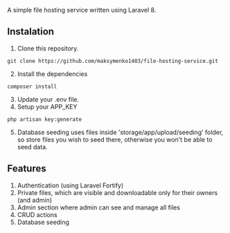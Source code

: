 A simple file hosting service written using Laravel 8. 
## Instalation
1. Clone this repository.
```
git clone https://github.com/maksymenko1403/file-hosting-service.git
```
2. Install the dependencies
```
composer install
```
3. Update your .env file.
4. Setup your APP_KEY 
```
php artisan key:generate
```
5. Database seeding uses files inside 'storage/app/upload/seeding' folder, so store files you wish to seed there, otherwise you won't be able to seed data.

## Features
1. Authentication (using Laravel Fortify)
2. Private files, which are visible and downloadable only for their owners (and admin)
3. Admin section where admin can see and manage all files
4. CRUD actions
5. Database seeding
